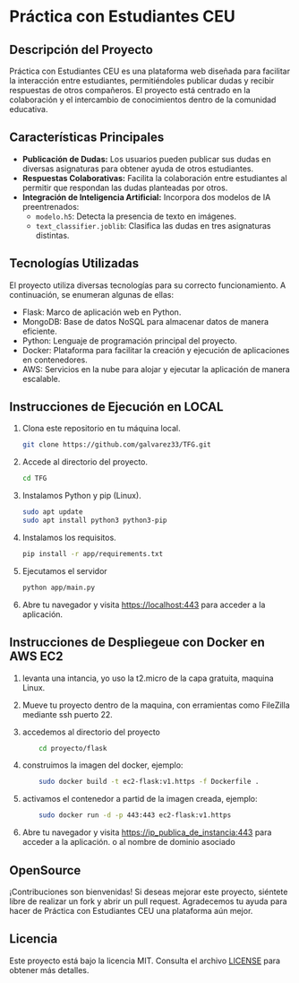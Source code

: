 # Práctica con Estudiantes CEU

## Descripción del Proyecto
Práctica con Estudiantes CEU es una plataforma web diseñada para facilitar la interacción entre estudiantes, permitiéndoles publicar dudas y recibir respuestas de otros compañeros. El proyecto está centrado en la colaboración y el intercambio de conocimientos dentro de la comunidad educativa.

## Características Principales
- **Publicación de Dudas:** Los usuarios pueden publicar sus dudas en diversas asignaturas para obtener ayuda de otros estudiantes.
- **Respuestas Colaborativas:** Facilita la colaboración entre estudiantes al permitir que respondan las dudas planteadas por otros.
- **Integración de Inteligencia Artificial:** Incorpora dos modelos de IA preentrenados:
    - `modelo.h5`: Detecta la presencia de texto en imágenes.
    - `text_classifier.joblib`: Clasifica las dudas en tres asignaturas distintas.

## Tecnologías Utilizadas
El proyecto utiliza diversas tecnologías para su correcto funcionamiento. A continuación, se enumeran algunas de ellas:
- Flask: Marco de aplicación web en Python.
- MongoDB: Base de datos NoSQL para almacenar datos de manera eficiente.
- Python: Lenguaje de programación principal del proyecto.
- Docker: Plataforma para facilitar la creación y ejecución de aplicaciones en contenedores.
- AWS: Servicios en la nube para alojar y ejecutar la aplicación de manera escalable.

## Instrucciones de Ejecución en LOCAL
1. Clona este repositorio en tu máquina local.
    ```bash
    git clone https://github.com/galvarez33/TFG.git
    ```

2. Accede al directorio del proyecto.
    ```bash
    cd TFG  
    ```

3. Instalamos Python y pip (Linux).
    ```bash
    sudo apt update
    sudo apt install python3 python3-pip
    
    ```
4. Instalamos los requisitos.
    ```bash
    pip install -r app/requirements.txt    
    ```
5. Ejecutamos el servidor
    ```bash
    python app/main.py    
    ```
4. Abre tu navegador y visita [https://localhost:443](https://localhost:443) para acceder a la aplicación.

## Instrucciones de Despliegeue con Docker en AWS EC2

1. levanta una intancia, yo uso la t2.micro de la capa gratuita, maquina Linux.

2. Mueve tu proyecto dentro de la maquina, con erramientas como FileZilla mediante ssh puerto 22.

3. accedemos al directorio del proyecto 
    ```bash
        cd proyecto/flask  
    ```
4. construimos la imagen del docker, ejemplo: 
    ```bash
        sudo docker build -t ec2-flask:v1.https -f Dockerfile .
    ```
5. activamos el contenedor a partid de la imagen creada, ejemplo: 
    ```bash
        sudo docker run -d -p 443:443 ec2-flask:v1.https 
    ```
6. Abre tu navegador y visita [https://ip_publica_de_instancia:443](https://ips:443) para acceder a la aplicación. o al nombre de dominio asociado
   


## OpenSource
¡Contribuciones son bienvenidas! Si deseas mejorar este proyecto, siéntete libre de realizar un fork y abrir un pull request. Agradecemos tu ayuda para hacer de Práctica con Estudiantes CEU una plataforma aún mejor.

## Licencia
Este proyecto está bajo la licencia MIT. Consulta el archivo [LICENSE](LICENSE) para obtener más detalles.
